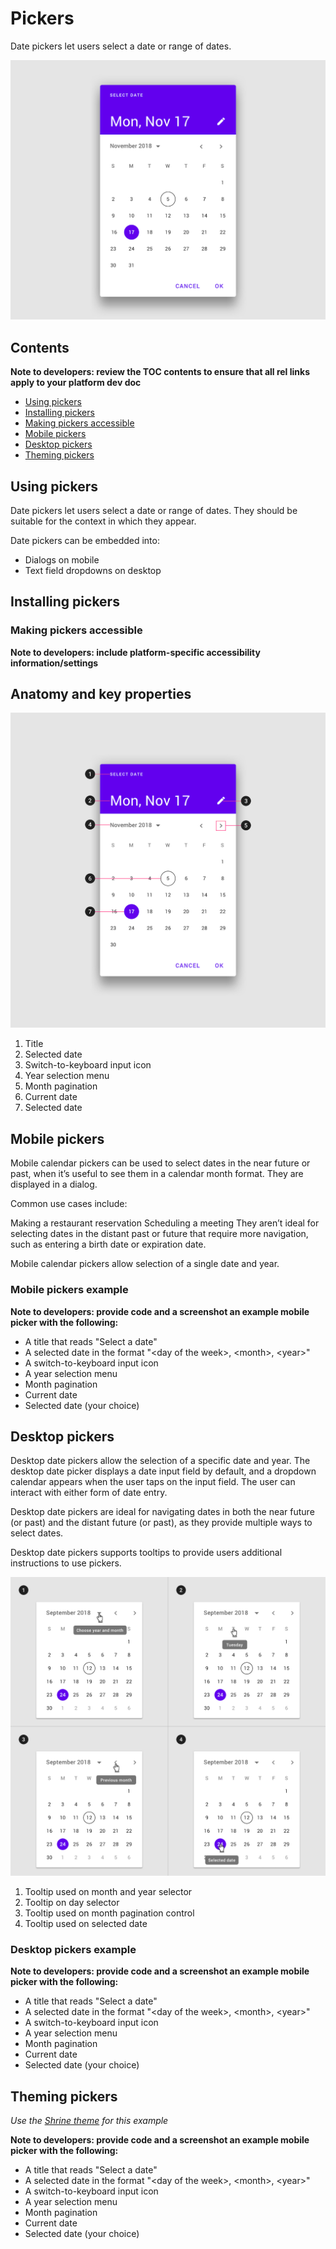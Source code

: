 <!--docs:
title: "Material <component>"
layout: detail
section: components
excerpt: "Date pickers let users select a date or range of dates."
iconId: 
path: /catalog/Pickers/
-->

# Pickers

Date pickers let users select a date or range of dates. 

![Example of mobile pickers](assets/pickers_hero.png)

## Contents

**Note to developers: review the TOC contents to ensure that all rel links apply to your platform dev doc**

* [Using pickers](#using-pickers)
* [Installing pickers](#installing-pickers)
* [Making pickers accessible](#making-pickers-accessible)
* [Mobile pickers](#mobile-pickers)
* [Desktop pickers](#desktop-pickers)
* [Theming pickers](#theming-pickers)

## Using pickers

Date pickers let users select a date or range of dates. They should be suitable for the context in which they appear.

Date pickers can be embedded into:

* Dialogs on mobile
* Text field dropdowns on desktop

## Installing pickers

### Making pickers accessible 

**Note to developers: include platform-specific accessibility information/settings**

## Anatomy and key properties

![Pickers anatomy diagram](assets/pickers_anatomy.png)

1. Title
2. Selected date
3. Switch-to-keyboard input icon
4. Year selection menu
5. Month pagination
6. Current date
7. Selected date

## Mobile pickers

Mobile calendar pickers can be used to select dates in the near future or past, when it’s useful to see them in a calendar month format. They are displayed in a dialog.

Common use cases include:

Making a restaurant reservation
Scheduling a meeting
They aren’t ideal for selecting dates in the distant past or future that require more navigation, such as entering a birth date or expiration date.

Mobile calendar pickers allow selection of a single date and year.

### Mobile pickers example

**Note to developers: provide code and a screenshot an example mobile picker with the following:**
* A title that reads "Select a date"
* A selected date in the format "\<day of the week\>, \<month\>, \<year\>"
* A switch-to-keyboard input icon
* A year selection menu
* Month pagination
* Current date
* Selected date (your choice)

## Desktop pickers

Desktop date pickers allow the selection of a specific date and year. The desktop date picker displays a date input field by default, and a dropdown calendar appears when the user taps on the input field. The user can interact with either form of date entry.

Desktop date pickers are ideal for navigating dates in both the near future (or past) and the distant future (or past), as they provide multiple ways to select dates.

Desktop date pickers supports tooltips to provide users additional instructions to use pickers.

![Desktop date picker tooltips examples](assets/pickers_desktop_tooltips.png)

1. Tooltip used on month and year selector
2. Tooltip on day selector
3. Tooltip used on month pagination control
4. Tooltip used on selected date

### Desktop pickers example

**Note to developers: provide code and a screenshot an example mobile picker with the following:**
* A title that reads "Select a date"
* A selected date in the format "\<day of the week\>, \<month\>, \<year\>"
* A switch-to-keyboard input icon
* A year selection menu
* Month pagination
* Current date
* Selected date (your choice)

## Theming pickers

_Use the [Shrine theme](https://material.io/design/material-studies/shrine.html) for this example_

**Note to developers: provide code and a screenshot an example mobile picker with the following:**
* A title that reads "Select a date"
* A selected date in the format "\<day of the week\>, \<month\>, \<year\>"
* A switch-to-keyboard input icon
* A year selection menu
* Month pagination
* Current date
* Selected date (your choice)


